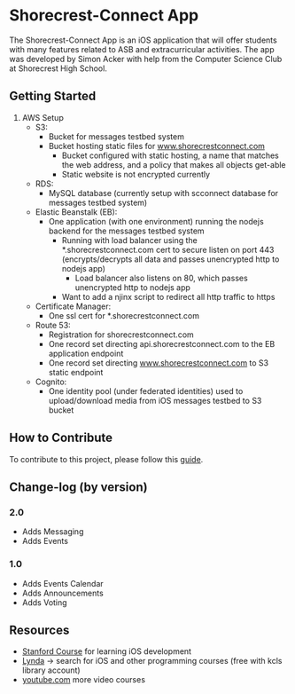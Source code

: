 # Shorecrest-Connect App

The Shorecrest-Connect App is an iOS application that will offer students with many features related to ASB and extracurricular activities. The app was developed by Simon Acker with help from the Computer Science Club at Shorecrest High School.


## Getting Started
1. AWS Setup
   - S3:
      - Bucket for messages testbed system
      - Bucket hosting static files for www.shorecrestconnect.com
         - Bucket configured with static hosting, a name that matches the web address, and a policy that makes all objects get-able
         - Static website is not encrypted currently
   - RDS:
      - MySQL database (currently setup with scconnect database for messages testbed system)
   - Elastic Beanstalk (EB):
      - One application (with one environment) running the nodejs backend for the messages testbed system
         - Running with load balancer using the *.shorecrestconnect.com cert to secure listen on port 443 (encrypts/decrypts all data and passes unencrypted http to nodejs app)
            - Load balancer also listens on 80, which passes unencrypted http to nodejs app
         - Want to add a njinx script to redirect all http traffic to https
   - Certificate Manager:
      - One ssl cert for *.shorecrestconnect.com
   - Route 53:
      - Registration for shorecrestconnect.com
      - One record set directing api.shorecrestconnect.com to the EB application endpoint
      - One record set directing www.shorecrestconnect.com to S3 static endpoint
   - Cognito:
      - One identity pool (under federated identities) used to upload/download media from iOS messages testbed to S3 bucket

## How to Contribute

To contribute to this project, please follow this [guide](https://akrabat.com/the-beginners-guide-to-contributing-to-a-github-project/).

## Change-log (by version)

### 2.0
* Adds Messaging
* Adds Events

### 1.0
* Adds Events Calendar
* Adds Announcements
* Adds Voting

## Resources

 * [Stanford Course](https://itunes.apple.com/us/course/developing-ios-9-apps-swift/id1104579961) for learning iOS development
 * [Lynda](https://www.lynda.com) -> search for iOS and other programming courses (free with kcls library account)
 * [youtube.com](https://www.youtube.com) more video courses
